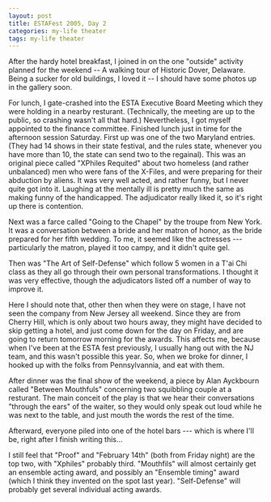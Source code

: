 ```yaml
---
layout: post
title: ESTAFest 2005, Day 2
categories: my-life theater
tags: my-life theater
---
```

After the hardy hotel breakfast, I joined in on the one "outside" activity planned for the weekend -- A walking tour of Historic Dover, Delaware.  Being a sucker for old buildings, I loved it -- I should have some photos up in the gallery soon.

For lunch, I gate-crashed into the ESTA Executive Board Meeting which they were holding in a nearby resturant.  (Technically, the meeting are up to the public, so crashing wasn't all that hard.)  Nevertheless, I got myself appointed to the finance committee.
Finished lunch just in time for the afternoon session Saturday.  First up was one of the two Maryland entries.  (They had 14 shows in their state festival, and the rules state, whenever you have more than 10, the state can send two to the regainal).  This was an original piece called "XPhiles Requited" about two homeless (and rather unbalanced) men who were fans of the X-Files, and were preparing for their abduction by aliens.  It was very well acted, and rather funny, but I never quite got into it.  Laughing at the mentally ill is pretty much the same as making funny of the handicapped.  The adjudicator really liked it, so it's right up there is contention.

Next was a farce called "Going to the Chapel" by the troupe from New York.  It was a conversation between a bride and her matron of honor, as the bride prepared for her fifth wedding.  To me, it seemed like the actresses --- particularly the matron, played it too campy, and it didn't quite gel.

Then was "The Art of Self-Defense" which follow 5 women in a T'ai Chi class as they all go through their own personal transformations. I thought it was very effective, though the adjudicators listed off a number of way to improve it.

Here I should note that, other then when they were on stage, I have not seen the company from New Jersey all weekend.  Since they are from Cherry Hill, which is only about two hours away, they might have decided to skip getting a hotel, and just come down for the day on Friday, and are going to return tomorrow morning for the awards.  This affects me, because when I've been at the ESTA fest previously, I usually hang out with the NJ team, and this wasn't possible this year.  So, when we broke for dinner, I hooked up with the folks from Pennsylvannia, and eat with them.

After dinner was the final show of the weekend, a piece by Alan Ayckbourn called "Between Mouthfuls" concerning two squibbling couple at a resturant.  The main conceit of the play is that we hear their conversations "through the ears" of the waiter, so they would only speak out loud while he was next to the table, and just mouth the words the rest of the time.

Afterward, everyone piled into one of the hotel bars --- which is where I'll be, right after I finish writing this...

I still feel that "Proof" and "February 14th" (both from Friday night) are the top two,  with "Xphiles" probably third.  "Mouthfils" will almost certainly get an ensemble acting award, and possibly an "Ensemble timing" award (which I think they invented on the spot last year).  "Self-Defense" will probably get several individual acting awards.
